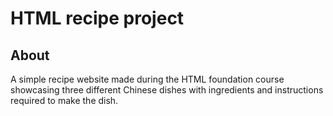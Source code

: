 # HTML recipe project

## About

A simple recipe website made during the HTML foundation course showcasing three different Chinese dishes with ingredients and instructions required to make the dish.
